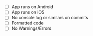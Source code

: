 # <PULL REQUEST TITLE>
- [ ] App runs on Android
- [ ] App runs on iOS
- [ ] No console.log or similars on commits
- [ ] Formatted code
- [ ] No Warnings/Errors